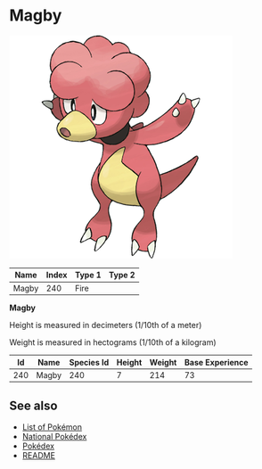 # Magby


![Magby](images/240.png)

| **Name** | **Index** | **Type 1** | **Type 2** |
|----|----|----|----|
| Magby | 240 | Fire  |  |

**Magby** 


Height is measured in decimeters (1/10th of a meter)

Weight is measured in hectograms (1/10th of a kilogram)

| **Id** | **Name** | **Species Id** | **Height** | **Weight** | **Base Experience** |
|--------|----------|----------------|------------|------------|---------------------|
| 240 | Magby | 240 | 7 | 214 | 73 |


## See also

- [List of Pokémon](../pokemon.md)
- [National Pokédex](../national_pokedex.md)
- [Pokédex](../pokedex.md)
- [README](../README.md)
